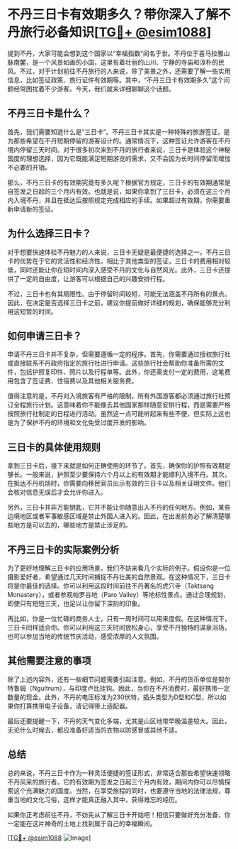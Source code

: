 # 不丹三日卡有效期多久？带你深入了解不丹旅行必备知识[[TG💪+ @esim1088](https://t.me/s/esim1088)]

提到不丹，大家可能会想到这个国家以“幸福指数”闻名于世。不丹位于喜马拉雅山脉南麓，是一个风景如画的小国，这里有着壮丽的山川、宁静的寺庙和淳朴的民风。不过，对于计划前往不丹旅行的人来说，除了美景之外，还需要了解一些实用信息，比如签证政策、旅行证件有效期等。其中，“不丹三日卡有效期多久”这个问题经常困扰着不少游客。今天，我们就来详细聊聊这个话题。

## 不丹三日卡是什么？

首先，我们需要知道什么是“三日卡”。不丹三日卡其实是一种特殊的旅游签证，是为那些希望在不丹短期停留的游客设计的。通常情况下，这种签证允许游客在不丹境内停留三天时间。对于很多初次来到不丹的旅行者来说，三日卡是体验这个神秘国度的理想选择，因为它既能满足短期游览的需求，又不会因为长时间停留而增加不必要的开销。

那么，不丹三日卡的有效期究竟有多久呢？根据官方规定，三日卡的有效期通常是自签发之日起的三个月内有效。也就是说，如果你拿到了三日卡，必须在这三个月内入境不丹，并且在抵达后按照规定完成相应的手续。如果超过有效期，你需要重新申请新的签证。

## 为什么选择三日卡？

对于想要快速体验不丹魅力的人来说，三日卡无疑是最便捷的选择之一。不丹三日卡的优势在于它的灵活性和经济性。相比于其他类型的签证，三日卡的费用相对较低，同时还能让你在短时间内深入感受不丹的文化与自然风光。此外，三日卡还提供了一定的自由度，让游客可以根据自己的兴趣安排行程。

不过，三日卡也有其局限性。由于停留时间较短，可能无法涵盖不丹所有的景点。因此，在决定是否选择三日卡之前，建议你提前做好详细的规划，确保能够充分利用这短暂的时间。

## 如何申请三日卡？

申请不丹三日卡并不复杂，但需要遵循一定的程序。首先，你需要通过授权旅行社或直接联系不丹政府指定的旅行社进行申请。这些旅行社会帮助你准备所需的文件，包括护照复印件、照片以及行程单等。此外，你还需支付一定的费用，这笔费用包含了签证费、住宿费以及其他相关服务费。

值得注意的是，不丹对入境旅客有严格的限制，所有外国游客都必须通过旅行社预订全程旅行计划。这意味着你不能像去其他国家那样随意安排行程，而是需要严格按照旅行社制定的日程进行活动。虽然这一点可能听起来有些不便，但实际上这也是为了保护不丹的环境和文化免受过度开发的影响。

## 三日卡的具体使用规则

拿到三日卡后，接下来就是如何正确使用的环节了。首先，确保你的护照有效期足够长。一般来说，护照至少要保持六个月以上的有效期才能顺利入境不丹。其次，在抵达不丹机场时，你需要向移民官员出示有效的三日卡以及相关证明文件。他们会核对信息无误后才会允许你进入。

另外，三日卡并非万能钥匙，它并不能让你随意出入不丹的任何地方。例如，某些边境地区或者军事敏感区域是禁止外国人进入的。因此，在出发前务必了解清楚哪些地方是可以去的，哪些地方是禁止涉足的。

## 不丹三日卡的实际案例分析

为了更好地理解三日卡的应用场景，我们不妨来看几个实际的例子。假设你是一位摄影爱好者，希望通过几天时间捕捉不丹壮美的自然景观。在这种情况下，三日卡将是你最佳的选择。你可以利用这段时间前往不丹著名的虎穴寺（Taktsang Monastery），或者参观帕罗谷地（Paro Valley）等地标性景点。通过合理规划，即使只有短短三天，也足以让你留下深刻的印象。

再比如，你是一位忙碌的商务人士，只有一周时间可以用来度假。在这种情况下，三日卡同样适合你。你可以利用这三天时间放松身心，享受不丹独特的温泉浴场，也可以参加当地的传统节庆活动，感受浓厚的人文氛围。

## 其他需要注意的事项

除了上述内容外，还有一些细节问题需要引起注意。例如，不丹的货币单位是努尔特鲁姆（Ngultrum），与印度卢比挂钩。因此，当你在不丹消费时，最好携带一定数量的现金。此外，不丹的电压标准为230伏特，插头类型为D型和C型，所以如果你打算携带电子设备，请记得带上适配器。

最后还要提醒一下，不丹的天气变化多端，尤其是山区地带早晚温差较大。因此，无论什么时候去，都应准备好适当的衣物以防感冒或其他不适。

## 总结

总的来说，不丹三日卡作为一种灵活便捷的签证形式，非常适合那些希望快速领略不丹风采的旅行者。它的有效期为签发之日起三个月内有效，期间内你可以尽情探索这个充满魅力的国度。当然，在享受旅程的同时，也要遵守当地的法律法规，尊重当地的文化习俗，这样才能真正融入其中，获得难忘的经历。

如果你正考虑前往不丹，不妨先从了解三日卡开始吧！相信只要做好充分准备，你一定能在这片神奇的土地上找到属于自己的幸福瞬间。

[[TG💪+ @esim1088](https://t.me/s/esim1088) ![Image](https://i.postimg.cc/4NQfJmqS/Snipaste-2025-05-13-00-14-12.png)]